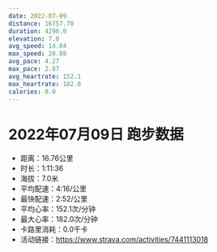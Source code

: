 ```yaml
---
date: 2022-07-09
distance: 16757.70
duration: 4296.0
elevation: 7.0
avg_speed: 14.04
max_speed: 20.88
avg_pace: 4.27
max_pace: 2.87
avg_heartrate: 152.1
max_heartrate: 182.0
calories: 0.0
---
```


# 2022年07月09日 跑步数据

- 距离：16.76公里
- 时长：1:11:36
- 海拔：7.0米
- 平均配速：4:16/公里
- 最快配速：2:52/公里
- 平均心率：152.1次/分钟
- 最大心率：182.0次/分钟
- 卡路里消耗：0.0千卡
- 活动链接：https://www.strava.com/activities/7441113018

